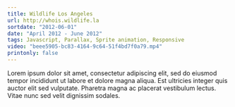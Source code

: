 ```yaml
---
title: Wildlife Los Angeles
url: http://whois.wildlife.la
sortdate: "2012-06-01"
date: "April 2012 - June 2012"
tags: Javascript, Parallax, Sprite animation, Responsive
video: "beee5905-bc83-4164-9c64-51f4bd7f0a79.mp4"
printonly: false
---
```

Lorem ipsum dolor sit amet, consectetur adipiscing elit, sed do eiusmod tempor incididunt ut labore et dolore magna aliqua. Est ultricies integer quis auctor elit sed vulputate. Pharetra magna ac placerat vestibulum lectus. Vitae nunc sed velit dignissim sodales.
